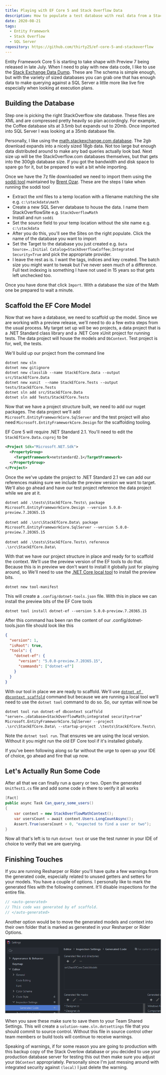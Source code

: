 ```yaml
---
title: Playing with EF Core 5 and Stack Overflow Data
description: How to populate a test database with real data from a Stack Overflow site, and generate a DbContext to query it.
date: 2020-08-21
tags:
  - Entity Framework
  - Stack Overflow
  - SQL Server
repository: https://github.com/thirty25/ef-core-5-and-stackoverflow
---
```


Entity Framework Core 5 is starting to take shape with Preview 7 being released in late July. When I need to play with
new data code, I like to use the [Stack Exchange Data Dump](https://archive.org/details/stackexchange). These are The
schema is simple enough, but with the variety of sized databases you can grab one that has enough data to make querying
against a SQL Server a little more like live fire especially when looking at execution plans.

## Building the Database

Step one is picking the right StackOverflow site database. These files are XML and are compressed pretty heavily so plan
accordingly. For example, the Coffee database sits at 3.5mb but expands out to 20mb. Once imported into SQL Server I was
looking at a 35mb database file.

Personally, I like using the
[math.stackexchange.com database](https://archive.org/download/stackexchange/math.stackexchange.com.7z). The 2gb
download expands into a nicely sized 18gb data. Not too large but enough data distributed around to make any bad queries
actually look bad. Next size up will be the StackOverflow.com databases themselves, but that gets into the 300gb
database size. If you got the bandwidth and disk space to spare go for it, but be prepared to wait a bit while
importing.

Once we have the 7z file downloaded we need to import them using the
[soddi tool](https://github.com/BrentOzarULTD/soddi) maintained by [Brent Ozar](https://www.brentozar.com/). These are
the steps I take when running the soddi tool

- Extract the xml files to a temp location with a filename matching the site e.g. `c:\stackdata\math`
- Create a new SQL Server database to house the data. I name them StackOverflowSite e.g. `StackOverflowMath`
- Install and run `soddi`
- Set the source field to your temp location without the site name e.g. `c:\stackdata`
- After you do this, you'll see the Sites on the right populate. Click the name of the database you want to import
- Set the Target to the database you just created e.g.
  `Data Source=.;Initial Catalog=StackOverflowCoffee;Integrated Security=True` and pick the appropriate provider.
- I leave the rest as is. I want the tags, indices and key created. The batch size you might want to tweak but I've
  never seen much of a difference. Full text indexing is something I have not used in 15 years so that gets left
  unchecked too.

Once you have done that click `Import`. With a database the size of the Math one be prepared to wait a minute.

## Scaffold the EF Core Model

Now that we have a database, we need to scaffold up the model. Since we are working with a preview release, we'll need
to do a few extra steps from the usual process. My target set up will be wo projects, a data project that is a .NET
Standard class library and a .NET Core xUnit project for running tests. The data project will house the models and
`DbContext`. Test project is for, well, the tests.

We'll build up our project from the command line

```shell
dotnet new sln
dotnet new gitignore
dotnet new classlib --name StackEfCore.Data --output src/StackEfCore.Data
dotnet new xunit  --name StackEfCore.Tests --output tests/StackEfCore.Tests
dotnet sln add src/StackEfCore.Data
dotnet sln add Tests/StackEfCore.Tests
```

Now that we have a project structure built, we need to add our nuget packages. The data project we'll add
`Microsoft.EntityFrameworkCore.SqlServer` and the test project will also need `Microsoft.EntityFrameworkCore.Design` for
the scaffolding tooling.

EF Core 5 will require .NET Standard 2.1. You'll need to edit the `StackEfCore.Data.csproj` to be

```xml
<Project Sdk="Microsoft.NET.Sdk">
  <PropertyGroup>
    <TargetFramework>netstandard2.1</TargetFramework>
  </PropertyGroup>
</Project>
```

Once the we've update the project to .NET Standard 2.1 we can add our references making sure we include the preview
version we want to target. We'll also go ahead and have our test project reference the data project while we are at it.

```shell
dotnet add .\tests\StackEfCore.Tests\ package Microsoft.EntityFrameworkCore.Design --version 5.0.0-preview.7.20365.15

dotnet add .\src\StackEfCore.Data\ package Microsoft.EntityFrameworkCore.SqlServer --version 5.0.0-preview.7.20365.15

dotnet add .\tests\StackEfCore.Tests\ reference .\src\StackEfCore.Data\
```

With that we have our project structure in place and ready for to scaffold the context. We'll use the preview version of
the EF tools to do that. Because this is in preview we don't want to install it globally just for playing around, so
We'll need to use the [.NET Core local tool](https://docs.microsoft.com/en-us/dotnet/core/tools/local-tools-how-to-use)
to install the preview bits.

```shell
dotnet new tool-manifest
```

This will create a `.config/dotnet-tools.json` file. With this in place we can install the preview bits of the EF Core
tools

```shell
dotnet tool install dotnet-ef --version 5.0.0-preview.7.20365.15
```

After this command has been ran the content of our .config/dotnet-tools.json file should look like this

```json
{
  "version": 1,
  "isRoot": true,
  "tools": {
    "dotnet-ef": {
      "version": "5.0.0-preview.7.20365.15",
      "commands": ["dotnet-ef"]
    }
  }
}
```

With our tool in place we are ready to scaffold. We'll use
[`dotnet ef dbcontext scaffold`](https://docs.microsoft.com/en-us/ef/core/miscellaneous/cli/dotnet#dotnet-ef-dbcontext-scaffold)
command but because we are running a local tool we'll need to use the `dotnet tool` command to do so. So, our syntax
will now be

```shell
dotnet tool run dotnet-ef dbcontext scaffold "server=.;database=StackOverflowMath;integrated security=true" Microsoft.EntityFrameworkCore.SqlServer --project .\src\StackEfCore.Data\ --startup-project .\tests\StackEfCore.Tests\
```

Note the `dotnet tool run`. That ensures we are using the local version. Without it you might run the old EF Core tool
if it's installed globally.

If you've been following along so far without the urge to open up your IDE of choice, go ahead and fire that up now.

## Let's Actually Run Some Code

After all that we can finally run a query or two. Open the generated `UnitTest1.cs` file and add some code in there to
verify it all works

```c#
[Fact]
public async Task Can_query_some_users()
{
    var context = new StackOverflowMathContext();
    var usersCount = await context.Users.LongCountAsync();
    Assert.True(usersCount > 0, "expected to find a user or two");
}
```

Now all that's left is to run `dotnet test` or use the test runner in your IDE of choice to verify that we are querying.

## Finishing Touches

If you are running Resharper or Rider you'll have quite a few warnings from the generated code, especially related to
unused getters and setters for your models. You have a couple of options. I personally like to mark the generated files
with the following comment. It'll disable inspections for the entire file.

```c#
// <auto-generated>
// This code was generated by ef scaffold.
// </auto-generated>
```

Another option would be to move the generated models and context into their own folder that is marked as generated in
your Resharper or Rider Options.

![Rider Settings Page](generated-files-settings.png)

When you save these make sure to save them to your Team Shared Settings. This will create a
`solution-name.sln.dotsettings` file that you should commit to source control. Without this file in source control other
team members or build tools will continue to receive warnings.

Speaking of warnings, if for some reason you are going to production with this backup copy of the Stack Overlow database
or you decided to use your production database server for testing this out then make sure you adjust your `DbContext`
appropriately. Personally since I'm just messing around with integrated security against `(local)` I just delete the
warning.
